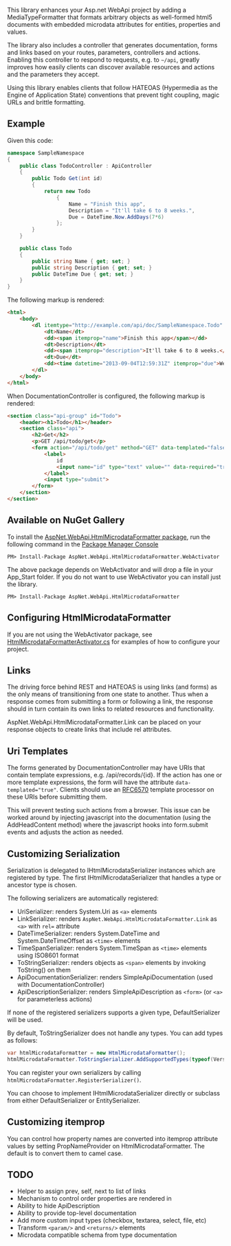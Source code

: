 This library enhances your Asp.net WebApi project by adding a MediaTypeFormatter
that formats arbitrary objects as well-formed html5 documents with embedded
microdata attributes for entities, properties and values.

The library also includes a controller that generates documentation,
forms and links based on your routes, parameters, controllers and actions.
Enabling this controller to respond to requests, e.g. to `~/api`,
greatly improves how easily clients can discover available resources and
actions and the parameters they accept.

Using this library enables clients that follow HATEOAS (Hypermedia as the Engine of Application State)
conventions that prevent tight coupling, magic URLs and brittle formatting.

## Example

Given this code:

```c#
namespace SampleNamespace
{
    public class TodoController : ApiController
    {
        public Todo Get(int id)
        {
            return new Todo
                {
                    Name = "Finish this app",
                    Description = "It'll take 6 to 8 weeks.",
                    Due = DateTime.Now.AddDays(7*6)
                };
        }
    }

    public class Todo
    {
        public string Name { get; set; }
        public string Description { get; set; }
        public DateTime Due { get; set; }
    }
}
```

The following markup is rendered:

```html
<html>
    <body>
        <dl itemtype="http://example.com/api/doc/SampleNamespace.Todo" itemscope="itemscope">
            <dt>Name</dt>
            <dd><span itemprop="name">Finish this app</span></dd>
            <dt>Description</dt>
            <dd><span itemprop="description">It'll take 6 to 8 weeks.</span></dd>
            <dt>Due</dt>
            <dd><time datetime="2013-09-04T12:59:31Z" itemprop="due">Wed, 04 Sep 2013 12:59:31 GMT</time></dd>
        </dl>
    </body>
</html>
```

When DocumentationController is configured, the following markup is rendered:

```html
<section class="api-group" id="Todo">
    <header><h1>Todo</h1></header>
    <section class="api">
        <h2>Get</h2>
        <p>GET /api/todo/get</p>
        <form action="/api/todo/get" method="GET" data-templated="false">
            <label>
                id
                <input name="id" type="text" value="" data-required="true" data-calling-convention="query-string">
            </label>
            <input type="submit">
        </form>
    </section>
</section>
```

## Available on NuGet Gallery

To install the [AspNet.WebApi.HtmlMicrodataFormatter package](http://nuget.org/packages/AspNet.WebApi.HtmlMicrodataFormatter),
run the following command in the [Package Manager Console](http://docs.nuget.org/docs/start-here/using-the-package-manager-console)

    PM> Install-Package AspNet.WebApi.HtmlMicrodataFormatter.WebActivator

The above package depends on WebActivator and will drop a file in your App_Start folder.
If you do not want to use WebActivator you can install just the library.

    PM> Install-Package AspNet.WebApi.HtmlMicrodataFormatter

## Configuring HtmlMicrodataFormatter

If you are not using the WebActivator package, see
[HtmlMicrodataFormatterActivator.cs](source/AspNet.WebApi.HtmlMicrodataFormatter.WebActivator/HtmlMicrodataFormatterActivator.cs.pp)
for examples of how to configure your project.

## Links

The driving force behind REST and HATEOAS is using links (and forms) as the only means of
transitioning from one state to another. Thus when a response comes from submitting a form
or following a link, the response should in turn contain its own links to related
resources and functionality.

AspNet.WebApi.HtmlMicrodataFormatter.Link can be placed on your response objects to create links
that include rel attributes.

## Uri Templates

The forms generated by DocumentationController may have URIs that contain template expressions,
e.g. /api/records/{id}. If the action has one or more template expressions, the form will
have the attribute `data-templated="true"`. Clients should use an [RFC6570](http://tools.ietf.org/html/rfc6570)
template processor on these URIs before submitting them.

This will prevent testing such actions from a browser. This issue can be worked around
by injecting javascript into the documentation (using the AddHeadContent method) where
the javascript hooks into form.submit events and adjusts the action as needed.

## Customizing Serialization

Serialization is delegated to IHtmlMicrodataSerializer instances which
are registered by type. The first IHtmlMicrodataSerializer that handles
a type or ancestor type is chosen.

The following serializers are automatically registered:

 * UriSerializer: renders System.Uri as `<a>` elements
 * LinkSerializer: renders `AspNet.WebApi.HtmlMicrodataFormatter.Link` as `<a>` with `rel=` attribute
 * DateTimeSerializer: renders System.DateTime and System.DateTimeOffset as `<time>` elements
 * TimeSpanSerializer: renders System.TimeSpan as `<time>` elements using ISO8601 format
 * ToStringSerializer: renders objects as `<span>` elements by invoking ToString() on them
 * ApiDocumentationSerializer: renders SimpleApiDocumentation (used with DocumentationController)
 * ApiDescriptionSerializer: renders SimpleApiDescription as `<form>` (or `<a>` for parameterless actions)

If none of the registered serializers supports a given type, DefaultSerializer will be used.

By default, ToStringSerializer does not handle any types. You can add types as follows:

```c#
var htmlMicrodataFormatter = new HtmlMicrodataFormatter();
htmlMicrodataFormatter.ToStringSerializer.AddSupportedTypes(typeof(Version));
```

You can register your own serializers by calling `htmlMicrodataFormatter.RegisterSerializer()`.

You can choose to implement IHtmlMicrodataSerializer directly or subclass from either
DefaultSerializer or EntitySerializer.

## Customizing itemprop

You can control how property names are converted into itemprop attribute values
by setting PropNameProvider on HtmlMicrodataFormatter. The default is to
convert them to camel case.

## TODO

- Helper to assign prev, self, next to list of links
- Mechanism to control order properties are rendered in
- Ability to hide ApiDescription
- Ability to provide top-level documentation
- Add more custom input types (checkbox, textarea, select, file, etc)
- Transform `<param/>` and `<returns/>` elements
- Microdata compatible schema from type documentation
